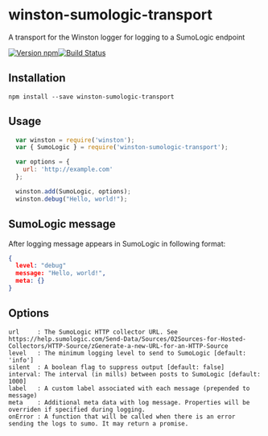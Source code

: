 # winston-sumologic-transport
A transport for the Winston logger for logging to a SumoLogic endpoint

[![Version npm](https://img.shields.io/npm/v/winston-sumologic-transport.svg?style=flat-square)](https://www.npmjs.com/package/winston-sumologic-transport)[![Build Status](https://img.shields.io/travis/avens19/winston-sumologic-transport/master.svg?style=flat-square)](https://travis-ci.org/avens19/winston-sumologic-transport)

## Installation
```
npm install --save winston-sumologic-transport
``` 

## Usage

```javascript
  var winston = require('winston');
  var { SumoLogic } = require('winston-sumologic-transport');

  var options = {
    url: 'http://example.com'
  };

  winston.add(SumoLogic, options);
  winston.debug("Hello, world!");
```

## SumoLogic message

After logging message appears in SumoLogic in following format:
```json
{
  level: "debug"
  message: "Hello, world!",
  meta: {}
}
```

## Options

```
url     : The SumoLogic HTTP collector URL. See https://help.sumologic.com/Send-Data/Sources/02Sources-for-Hosted-Collectors/HTTP-Source/zGenerate-a-new-URL-for-an-HTTP-Source
level   : The minimum logging level to send to SumoLogic [default: 'info']
silent  : A boolean flag to suppress output [default: false]
interval: The interval (in mills) between posts to SumoLogic [default: 1000]
label   : A custom label associated with each message (prepended to message)
meta    : Additional meta data with log message. Properties will be overriden if specified during logging.
onError : A function that will be called when there is an error sending the logs to sumo. It may return a promise.
```
